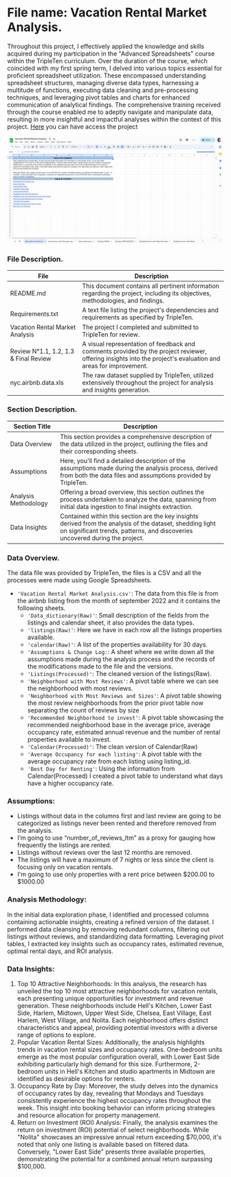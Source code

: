 # File name: Vacation Rental Market Analysis.

Throughout this project, I effectively applied the knowledge and skills acquired during my participation in the "Advanced Spreadsheets" course within the TripleTen curriculum. Over the duration of the course, which coincided with my first spring term, I delved into various topics essential for proficient spreadsheet utilization. These encompassed understanding spreadsheet structures, managing diverse data types, harnessing a multitude of functions, executing data cleaning and pre-processing techniques, and leveraging pivot tables and charts for enhanced communication of analytical findings. The comprehensive training received through the course enabled me to adeptly navigate and manipulate data, resulting in more insightful and impactful analyses within the context of this project. [Here](https://docs.google.com/spreadsheets/d/16BqeMVC8iU_18BjpdTLVXn98V5ZIRwNHG6GKz3_FX9Q/edit#gid=122074218) you can have access the project

[<img src="https://github.com/SebastianRolin/Portfolio/blob/main/Extra%20Resources/Vacation%20Rental%20Market%20Analysis%20Snapshot.png">](https://docs.google.com/spreadsheets/d/16BqeMVC8iU_18BjpdTLVXn98V5ZIRwNHG6GKz3_FX9Q/edit?pli=1#gid=122074218)


### File Description.

| File | Description |
| ----------- |----------- |
| README.md | This document contains all pertinent information regarding the project, including its objectives, methodologies, and findings. |
| Requirements.txt | A text file listing the project's dependencies and requirements as specified by TripleTen. |
| Vacation Rental Market Analysis | The project I completed and submitted to TripleTen for review.|
| Review N°1.1, 1.2, 1.3 & Final Review | A visual representation of feedback and comments provided by the project reviewer, offering insights into the project's evaluation and areas for improvement.  |
| nyc.airbnb.data.xls | The raw dataset supplied by TripleTen, utilized extensively throughout the project for analysis and insights generation. |

### Section Description.

| Section Title | Description |
| ----------- |----------- |
| Data Overview | This section provides a comprehensive description of the data utilized in the project, outlining the files and their corresponding sheets. |
| Assumptions | Here, you'll find a detailed description of the assumptions made during the analysis process, derived from both the data files and assumptions provided by TripleTen. |
| Analysis Methodology | Offering a broad overview, this section outlines the process undertaken to analyze the data, spanning from initial data ingestion to final insights extraction. |
| Data Insights | Contained within this section are the key insights derived from the analysis of the dataset, shedding light on significant trends, patterns, and discoveries uncovered during the project. |

### Data Overview.
The data file was provided by TripleTen, the files is a CSV and all the processes were made using Google Spreadsheets.
- `'Vacation Rental Market Analysis.csv'`: The data from this file is from the airbnb listing from the month of september 2022 and it contains the following sheets.
    - `'Data_dictionary(Raw)'`: Small description of the fields from the listings and calendar sheet, it also provides the data types.
    - `'listings(Raw)'`: Here we have in each row all the listings properties available.
    - `'calendar(Raw)'`: A list of the properties availability for 30 days.
    - `'Assumptions & Change Log:`: A sheet where we write down all the assumptions made during the analysis process and the records of the modifications made to the file and the versions.
    - `'Listings(Processed)'`: The cleaned version of the listings(Raw).
    - `'Neighborhood with Most Reviews'`: A pivot table where we can see the neighborhood with most reviews.
    - `'Neighborhood with Most Reviews and Sizes'`: A pivot table showing the most review neighborhoods from the prior pivot table now separating the count of reviews by size
    - `'Recommended Neighborhood to invest'`: A pivot table showcasing the recommended neighborhood base in the average price, average occupancy rate, estimated annual revenue and the number of rental properties available to invest.
    - `'Calendar(Processed)'`: The clean version of Calendar(Raw)
    - `'Average Occupancy for each listing'`: A pivot table with the average occupancy rate from each listing using listing_id.
    - `'Best Day for Renting'`: Using the information from Calendar(Processed) I created a pivot table to understand what days have a higher occupancy rate.

### Assumptions:
- Listings without data in the columns first and last review are going to be categorized as listings never been rented and therefore removed from the analysis.
- I’m going to use “number_of_reviews_ltm” as a proxy for gauging how frequently the listings are rented.
- Listings without reviews over the last 12 months are removed.
- The listings will have a maximum of 7 nights or less since the client is focusing only on vacation rentals.
- I'm going to use only properties with a rent price between $200.00 to $1000.00 

### Analysis Methodology:
In the initial data exploration phase, I identified and processed columns containing actionable insights, creating a refined version of the dataset. I performed data cleansing by removing redundant columns, filtering out listings without reviews, and standardizing data formatting. Leveraging pivot tables, I extracted key insights such as occupancy rates, estimated revenue, optimal rental days, and ROI analysis.

### Data Insights:
1. Top 10 Attractive Neighborhoods: In this analysis, the research has unveiled the top 10 most attractive neighborhoods for vacation rentals, each presenting unique opportunities for investment and revenue generation. These neighborhoods include Hell's Kitchen, Lower East Side, Harlem, Midtown, Upper West Side, Chelsea, East Village, East Harlem, West Village, and Nolita. Each neighborhood offers distinct characteristics and appeal, providing potential investors with a diverse range of options to explore.		
2. Popular Vacation Rental Sizes: Additionally, the analysis highlights trends in vacation rental sizes and occupancy rates. One-bedroom units emerge as the most popular configuration overall, with Lower East Side exhibiting particularly high demand for this size. Furthermore, 2-bedroom units in Hell's Kitchen and studio apartments in Midtown are identified as desirable options for renters.			
3. Occupancy Rate by Day: Moreover, the study delves into the dynamics of occupancy rates by day, revealing that Mondays and Tuesdays consistently experience the highest occupancy rates throughout the week. This insight into booking behavior can inform pricing strategies and resource allocation for property management.			
4. Return on Investment (ROI) Analysis: Finally, the analysis examines the return on investment (ROI) potential of select neighborhoods. While "Nolita" showcases an impressive annual return exceeding $70,000, it's noted that only one listing is available based on filtered data. Conversely, "Lower East Side" presents three available properties, demonstrating the potential for a combined annual return surpassing $100,000.		
